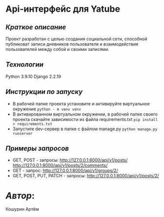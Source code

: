 # **Api-интерфейс для Yatube**
## *Краткое описание*
Проект разработан с целью создания социальной сети, способной публиковат записи дневников пользователя и взаимодействия пользователей между собой и своими записями.
## *Технологии*
Python 3.9.10
Django 2.2.19
## *Инструкции по запуску*
- В рабочей папке проекта установите и активируйте виртуальное окружение
```python - m venv venv```
- В активированном виртуальном окружении, в рабочей папке своего проекта скачайте зависимости из файла requirements.txt 
```pip install > requirements.txt```
- Запустите dev-сервер в папке с файлом manage.py 
```python manage.py runserver```
## *Примеры запросов*
- GET, POST - запросы:
http://127.0.0.1:8000/api/v1/posts/
http://127.0.0.1:8000/api/v1/posts/2/comments/
- GET - запрос:
http://127.0.0.1:8000/api/v1/groups/2/
- GET, POST, PUT, PATCH - запросы:
http://127.0.0.1:8000/api/v1/posts/2/
# *Автор*:
Кошурин Артём
